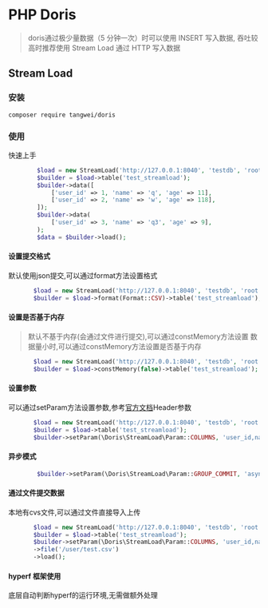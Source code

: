 # PHP Doris
> doris通过极少量数据（5 分钟一次）时可以使用 INSERT 写入数据, 吞吐较高时推荐使用 Stream Load 通过 HTTP 写入数据
## Stream Load
### 安装

```
composer require tangwei/doris
```

### 使用
快速上手
```php
        $load = new StreamLoad('http://127.0.0.1:8040', 'testdb', 'root','');
        $builder = $load->table('test_streamload');
        $builder->data([
            ['user_id' => 1, 'name' => 'q', 'age' => 11],
            ['user_id' => 2, 'name' => 'w', 'age' => 118],
        ]);
        $builder->data(
            ['user_id' => 3, 'name' => 'q3', 'age' => 9],
        );
        $data = $builder->load();
```

#### 设置提交格式
默认使用json提交,可以通过format方法设置格式
```php
       $load = new StreamLoad('http://127.0.0.1:8040', 'testdb', 'root','');
       $builder = $load->format(Format::CSV)->table('test_streamload');
```

#### 设置是否基于内存
> 默认不基于内存(会通过文件进行提交),可以通过constMemory方法设置
> 数据量小时,可以通过constMemory方法设置是否基于内存
```php
       $load = new StreamLoad('http://127.0.0.1:8040', 'testdb', 'root','');
       $builder = $load->constMemory(false)->table('test_streamload');
```

#### 设置参数
可以通过setParam方法设置参数,参考[官方文档](https://doris.apache.org/zh-CN/docs/data-operate/import/import-way/stream-load-manual)Header参数
```php
       $load = new StreamLoad('http://127.0.0.1:8040', 'testdb', 'root','');
       $builder = $load->table('test_streamload');
       $builder->setParam(\Doris\StreamLoad\Param::COLUMNS, 'user_id,name,age');
```
#### 异步模式
```php
        $builder->setParam(\Doris\StreamLoad\Param::GROUP_COMMIT, 'async_mode');
```

#### 通过文件提交数据
本地有cvs文件,可以通过文件直接导入上传
```php
       $load = new StreamLoad('http://127.0.0.1:8040', 'testdb', 'root','');
       $builder = $load->table('test_streamload');
       $builder->setParam(\Doris\StreamLoad\Param::COLUMNS, 'user_id,name,age')
       ->file('/user/test.csv')
       ->load();
```

#### hyperf 框架使用
底层自动判断hyperf的运行环境,无需做额外处理